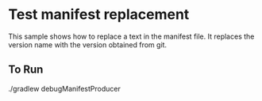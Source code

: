# Test manifest replacement

This sample shows how to replace a text in the manifest file.
It replaces the version name with the version obtained from git.

## To Run

./gradlew debugManifestProducer